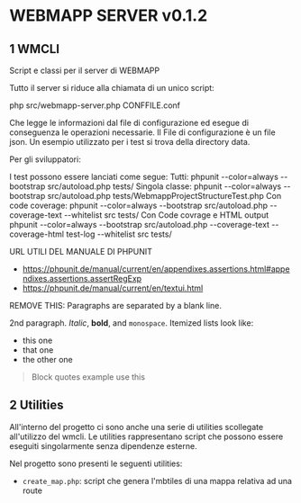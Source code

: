 # WEBMAPP SERVER v0.1.2

## 1 WMCLI

Script e classi per il server di WEBMAPP

Tutto il server si riduce alla chiamata di un unico script:

php src/webmapp-server.php CONFFILE.conf

Che legge le informazioni dal file di configurazione ed esegue di conseguenza le operazioni necessarie. Il File di configurazione è un file json. Un esempio
utilizzato per i test si trova della directory data.

Per gli sviluppatori:

I test possono essere lanciati come segue:
Tutti:
phpunit --color=always --bootstrap src/autoload.php tests/
Singola classe:
phpunit --color=always --bootstrap src/autoload.php tests/WebmappProjectStructureTest.php
Con code coverage:
phpunit --color=always --bootstrap src/autoload.php --coverage-text --whitelist src tests/
Con Code covrage e HTML output
phpunit --color=always --bootstrap src/autoload.php --coverage-text --coverage-html test-log --whitelist src tests/

URL UTILI DEL MANUALE DI PHPUNIT

- https://phpunit.de/manual/current/en/appendixes.assertions.html#appendixes.assertions.assertRegExp
- https://phpunit.de/manual/current/en/textui.html

REMOVE THIS:
Paragraphs are separated by a blank line.

2nd paragraph. _Italic_, **bold**, and `monospace`. Itemized lists
look like:

- this one
- that one
- the other one

> Block quotes example
> use this

## 2 Utilities

All'interno del progetto ci sono anche una serie di utilities scollegate all'utilizzo del wmcli. Le utilities rappresentano script che possono essere eseguiti singolarmente senza dipendenze esterne.

Nel progetto sono presenti le seguenti utilities:

- `create_map.php`: script che genera l'mbtiles di una mappa relativa ad una route
